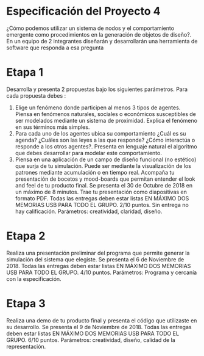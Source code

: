 # Especificación del Proyecto 4
¿Cómo podemos utilizar un sistema de nodos y el comportamiento emergente como procedimientos en la generación de objetos de diseño?. En un equipo de 2 integrantes diseñarán y desarrollarán una herramienta de software que responda a esa pregunta 
# Etapa 1
Desarrolla y presenta 2 propuestas bajo los siguientes parámetros. Para cada propuesta debes :
1)   Elige un fenómeno donde participen al menos 3 tipos de agentes. Piensa en fenómenos naturales, sociales o económicos susceptibles de ser modelados mediante un sistema de proximidad. Explica el fenómeno en sus términos más simples.
2)   Para cada uno de los agentes ubica su comportamiento ¿Cuál es su agenda? ¿Cuáles son las leyes a las que responde? ¿Cómo interactúa o responde a los otros agentes?. Presenta en lenguaje natural el algoritmo que debes desarrollar para modelar este comportamiento.
3)   Piensa en una aplicación de un campo de diseño funcional (no estético) que surja de tu simulación. Puede ser mediante la visualización de los patrones mediante acumulación o en tiempo real.
Acompaña tu presentación de bocetos y mood-boards que permitan entender el look and feel de tu producto final. Se presenta el 30 de Octubre de 2018 en un máximo de 8 minutos. Trae tu presentación como diapositivas en formato PDF. Todas las entregas deben estar listas EN MÁXIMO DOS MEMORIAS USB PARA TODO EL GRUPO. 2/10 puntos. Sin entrega no hay calificación. Parámetros: creatividad, claridad, diseño. 
# Etapa 2
Realiza una presentación preliminar del programa que permite generar la simulación del sistema que elegiste. Se presenta el 6 de Noviembre de 2018. Todas las entregas deben estar listas EN MÁXIMO DOS MEMORIAS USB PARA TODO EL GRUPO. 4/10 puntos. Parámetros: Programa y cercanía con la especificación. 
# Etapa 3
Realiza una demo de tu producto final y presenta el código que utilizaste en su desarrollo. Se presenta el 9 de Noviembre de 2018. Todas las entregas deben estar listas EN MÁXIMO DOS MEMORIAS USB PARA TODO EL GRUPO.  6/10 puntos. Parámetros: creatividad, diseño, calidad de la representación. 
